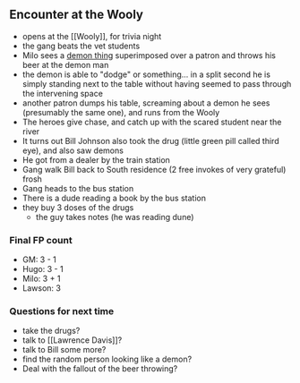 ## Encounter at the Wooly
- opens at the [[Wooly]], for trivia night
- the gang beats the vet students
- Milo sees a [demon thing](https://img.freepik.com/premium-photo/demonic-demon-with-glowing-eyes-fiery-face-generative-ai_900101-60388.jpg) superimposed over a patron and throws his beer at the demon man
- the demon is able to "dodge" or something... in a split second he is simply standing next to the table without having seemed to pass through the intervening space
- another patron dumps his table, screaming about a demon he sees (presumably the same one), and runs from the Wooly
- The heroes give chase, and catch up with the scared student near the river
- It turns out Bill Johnson also took the drug (little green pill called third eye), and also saw demons
- He got from a dealer by the train station
- Gang walk Bill back to South residence (2 free invokes of very grateful) frosh
- Gang heads to the bus station
- There is a dude reading a book by the bus station
- they buy 3 doses of the drugs
	- the guy takes notes (he was reading dune)

### Final FP count 
- GM: 3 - 1
- Hugo: 3 - 1
- Milo: 3 + 1
- Lawson: 3

### Questions for next time
- take the drugs?
- talk to [[Lawrence Davis]]?
- talk to Bill some more?
- find the random person looking like a demon?
- Deal with the fallout of the beer throwing?